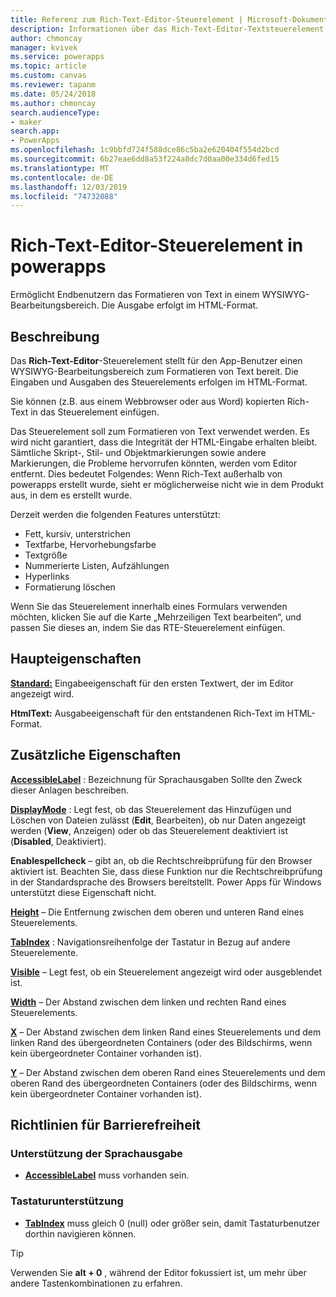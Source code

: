 ```yaml
---
title: Referenz zum Rich-Text-Editor-Steuerelement | Microsoft-Dokumentation
description: Informationen über das Rich-Text-Editor-Textsteuerelement, einschließlich Eigenschaften und Beispielen
author: chmoncay
manager: kvivek
ms.service: powerapps
ms.topic: article
ms.custom: canvas
ms.reviewer: tapanm
ms.date: 05/24/2018
ms.author: chmoncay
search.audienceType:
- maker
search.app:
- PowerApps
ms.openlocfilehash: 1c9bbfd724f588dce86c5ba2e620404f554d2bcd
ms.sourcegitcommit: 6b27eae6dd8a53f224a8dc7d0aa00e334d6fed15
ms.translationtype: MT
ms.contentlocale: de-DE
ms.lasthandoff: 12/03/2019
ms.locfileid: "74732088"
---
```

# <a name="rich-text-editor-control-in-power-apps"></a>Rich-Text-Editor-Steuerelement in powerapps
Ermöglicht Endbenutzern das Formatieren von Text in einem WYSIWYG-Bearbeitungsbereich.  Die Ausgabe erfolgt im HTML-Format.

## <a name="description"></a>Beschreibung
Das **Rich-Text-Editor**-Steuerelement stellt für den App-Benutzer einen WYSIWYG-Bearbeitungsbereich zum Formatieren von Text bereit.  Die Eingaben und Ausgaben des Steuerelements erfolgen im HTML-Format.

Sie können (z.B. aus einem Webbrowser oder aus Word) kopierten Rich-Text in das Steuerelement einfügen.  

Das Steuerelement soll zum Formatieren von Text verwendet werden. Es wird nicht garantiert, dass die Integrität der HTML-Eingabe erhalten bleibt.  Sämtliche Skript-, Stil- und Objektmarkierungen sowie andere Markierungen, die Probleme hervorrufen könnten, werden vom Editor entfernt.  Dies bedeutet Folgendes: Wenn Rich-Text außerhalb von powerapps erstellt wurde, sieht er möglicherweise nicht wie in dem Produkt aus, in dem es erstellt wurde.

Derzeit werden die folgenden Features unterstützt:
- Fett, kursiv, unterstrichen
- Textfarbe, Hervorhebungsfarbe
- Textgröße
- Nummerierte Listen, Aufzählungen
- Hyperlinks
- Formatierung löschen

Wenn Sie das Steuerelement innerhalb eines Formulars verwenden möchten, klicken Sie auf die Karte „Mehrzeiligen Text bearbeiten“, und passen Sie dieses an, indem Sie das RTE-Steuerelement einfügen.

## <a name="key-properties"></a>Haupteigenschaften
**[Standard:](properties-core.md)** Eingabeeigenschaft für den ersten Textwert, der im Editor angezeigt wird.

**HtmlText:** Ausgabeeigenschaft für den entstandenen Rich-Text im HTML-Format.


## <a name="additional-properties"></a>Zusätzliche Eigenschaften
**[AccessibleLabel](properties-accessibility.md)** : Bezeichnung für Sprachausgaben Sollte den Zweck dieser Anlagen beschreiben.

**[DisplayMode](properties-core.md)** : Legt fest, ob das Steuerelement das Hinzufügen und Löschen von Dateien zulässt (**Edit**, Bearbeiten), ob nur Daten angezeigt werden (**View**, Anzeigen) oder ob das Steuerelement deaktiviert ist (**Disabled**, Deaktiviert).

**Enablespellcheck** – gibt an, ob die Rechtschreibprüfung für den Browser aktiviert ist. Beachten Sie, dass diese Funktion nur die Rechtschreibprüfung in der Standardsprache des Browsers bereitstellt.  Power Apps für Windows unterstützt diese Eigenschaft nicht.

**[Height](properties-size-location.md)** – Die Entfernung zwischen dem oberen und unteren Rand eines Steuerelements.

**[TabIndex](properties-accessibility.md)** : Navigationsreihenfolge der Tastatur in Bezug auf andere Steuerelemente.

**[Visible](properties-core.md)** – Legt fest, ob ein Steuerelement angezeigt wird oder ausgeblendet ist.

**[Width](properties-size-location.md)** – Der Abstand zwischen dem linken und rechten Rand eines Steuerelements.

**[X](properties-size-location.md)** – Der Abstand zwischen dem linken Rand eines Steuerelements und dem linken Rand des übergeordneten Containers (oder des Bildschirms, wenn kein übergeordneter Container vorhanden ist).

**[Y](properties-size-location.md)** – Der Abstand zwischen dem oberen Rand eines Steuerelements und dem oberen Rand des übergeordneten Containers (oder des Bildschirms, wenn kein übergeordneter Container vorhanden ist).


## <a name="accessibility-guidelines"></a>Richtlinien für Barrierefreiheit
### <a name="screen-reader-support"></a>Unterstützung der Sprachausgabe
* **[AccessibleLabel](properties-accessibility.md)** muss vorhanden sein.

### <a name="keyboard-support"></a>Tastaturunterstützung
* **[TabIndex](properties-accessibility.md)** muss gleich 0 (null) oder größer sein, damit Tastaturbenutzer dorthin navigieren können.

> [!TIP]
> Verwenden Sie **alt + 0** , während der Editor fokussiert ist, um mehr über andere Tastenkombinationen zu erfahren.
